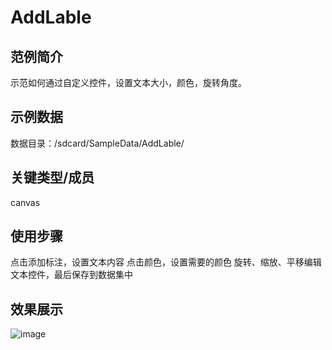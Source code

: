 # AddLable

## 范例简介

示范如何通过自定义控件，设置文本大小，颜色，旋转角度。

## 示例数据

数据目录：/sdcard/SampleData/AddLable/

## 关键类型/成员

canvas

## 使用步骤

点击添加标注，设置文本内容
点击颜色，设置需要的颜色
旋转、缩放、平移编辑文本控件，最后保存到数据集中

## 效果展示

![image](https://github.com/SuperMap/iMobile-SampleCode/blob/master/AndroidStudioSampleCode/addlabel/Addlabel.gif)
